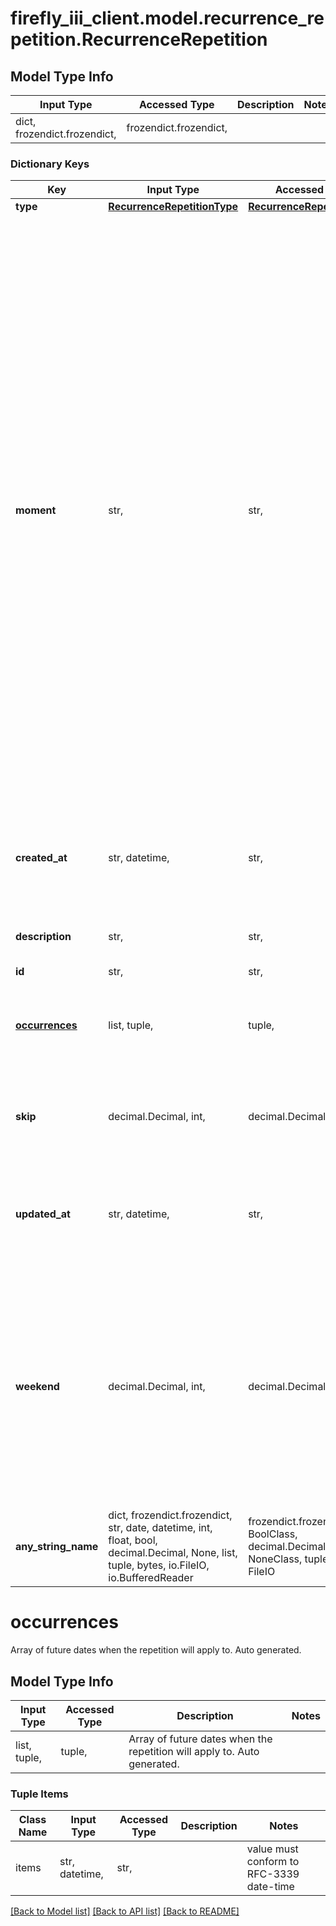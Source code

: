 # firefly_iii_client.model.recurrence_repetition.RecurrenceRepetition

## Model Type Info
Input Type | Accessed Type | Description | Notes
------------ | ------------- | ------------- | -------------
dict, frozendict.frozendict,  | frozendict.frozendict,  |  | 

### Dictionary Keys
Key | Input Type | Accessed Type | Description | Notes
------------ | ------------- | ------------- | ------------- | -------------
**type** | [**RecurrenceRepetitionType**](RecurrenceRepetitionType.md) | [**RecurrenceRepetitionType**](RecurrenceRepetitionType.md) |  | 
**moment** | str,  | str,  | Information that defined the type of repetition. - For &#x27;daily&#x27;, this is empty. - For &#x27;weekly&#x27;, it is day of the week between 1 and 7 (Monday - Sunday). - For &#x27;ndom&#x27;, it is &#x27;1,2&#x27; or &#x27;4,5&#x27; or something else, where the first number is the week in the month, and the second number is the day in the week (between 1 and 7). &#x27;2,3&#x27; means: the 2nd Wednesday of the month - For &#x27;monthly&#x27; it is the day of the month (1 - 31) - For yearly, it is a full date, ie &#x27;2018-09-17&#x27;. The year you use does not matter.  | 
**created_at** | str, datetime,  | str,  |  | [optional] value must conform to RFC-3339 date-time
**description** | str,  | str,  | Auto-generated repetition description. | [optional] 
**id** | str,  | str,  |  | [optional] 
**[occurrences](#occurrences)** | list, tuple,  | tuple,  | Array of future dates when the repetition will apply to. Auto generated. | [optional] 
**skip** | decimal.Decimal, int,  | decimal.Decimal,  | How many occurrences to skip. 0 means skip nothing. 1 means every other. | [optional] value must be a 32 bit integer
**updated_at** | str, datetime,  | str,  |  | [optional] value must conform to RFC-3339 date-time
**weekend** | decimal.Decimal, int,  | decimal.Decimal,  | How to respond when the recurring transaction falls in the weekend. Possible values: 1. Do nothing, just create it 2. Create no transaction. 3. Skip to the previous Friday. 4. Skip to the next Monday.  | [optional] value must be a 32 bit integer
**any_string_name** | dict, frozendict.frozendict, str, date, datetime, int, float, bool, decimal.Decimal, None, list, tuple, bytes, io.FileIO, io.BufferedReader | frozendict.frozendict, str, BoolClass, decimal.Decimal, NoneClass, tuple, bytes, FileIO | any string name can be used but the value must be the correct type | [optional]

# occurrences

Array of future dates when the repetition will apply to. Auto generated.

## Model Type Info
Input Type | Accessed Type | Description | Notes
------------ | ------------- | ------------- | -------------
list, tuple,  | tuple,  | Array of future dates when the repetition will apply to. Auto generated. | 

### Tuple Items
Class Name | Input Type | Accessed Type | Description | Notes
------------- | ------------- | ------------- | ------------- | -------------
items | str, datetime,  | str,  |  | value must conform to RFC-3339 date-time

[[Back to Model list]](../../README.md#documentation-for-models) [[Back to API list]](../../README.md#documentation-for-api-endpoints) [[Back to README]](../../README.md)

